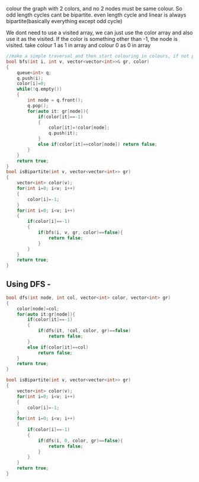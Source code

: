 colour the graph with 2 colors, and no 2 nodes must be same colour.
So odd length cycles cant be bipartite.
even length cycle and linear is always bipartite(basically everything except odd cycle)


We dont need to use a visited array, we can just use the color array and also use it as the visited.
If the color is something other than -1, the node is visited.
take colour 1 as 1 in array and colour 0 as 0 in array
```C++
//make a simple traversal and then start colouring in colours, if not possible anywhere,then return false.
bool bfs(int i, int v, vector<vector<int>>& gr, color)
{
	queue<int> q;
	q.push(i);
	color[i]=0;
	while(!q.empty())
	{
		int node = q.front();
		q.pop();
		for(auto it: gr[node]){
			if(color[it]==-1)
			{
				color[it]=!color[node];
				q.push(it);
			}
			else if(color[it]==color[node]) return false;
		}
	}
	return true;
}
bool isBipartite(int v, vector<vector<int>> gr)
{
	vector<int> color(v);
	for(int i=0; i<v; i++)
	{
		color[i]=-1;
	}
	for(int i=0; i<v; i++)
	{
		if(color[i]==-1)
		{
			if(bfs(i, v, gr, color)==false){
				return false;
			}
		}
	}
	return true;
}
```

## Using DFS - 
```C++
bool dfs(int node, int col, vector<int> color, vector<int> gr)
{
	color[node]=col;
	for(auto it:gr[node]){
		if(color[it]==-1)
		{
			if(dfs(it, !col, color, gr)==false)
				return false;
		}
		else if(color[it]==col)
			return false;
	}
	return true;
}

bool isBipartite(int v, vector<vector<int>> gr)
{
	vector<int> color(v);
	for(int i=0; i<v; i++)
	{
		color[i]=-1;
	}
	for(int i=0; i<v; i++)
	{
		if(color[i]==-1)
		{
			if(dfs(i, 0, color, gr)==false){
				return false;
			}
		}
	}
	return true;
}
```